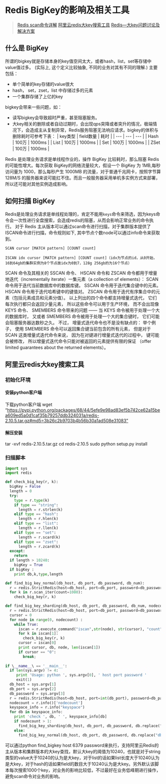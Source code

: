 # Redis BigKey的影响及相关工具

> [Redis scan命令详解](http://doc.redisfans.com/key/scan.html)
[阿里云redis大key搜索工具](https://developer.aliyun.com/article/117042)
[Redis—大key问题讨论及解决方案](https://www.pianshen.com/article/33531420666/)

## 什么是 BigKey
所谓的bigkey就是存储本身的key值空间太大，或者hash，list，set等存储中value值过多。
(实际上, 这个定义比较抽象, 不同的业务对其有不同的理解.)
主要包括：

- 单个简单的key存储的value很大
- hash， set，zset，list 中存储过多的元素
- 一个集群存储了上亿的key

bigkey会带来一些问题，如：

- 读写bigkey会导致超时严重，甚至阻塞服务。
- 大key相关的删除或者自动过期时，会出现qps突降或者突升的情况，极端情况下，会造成主从复制异常，Redis服务阻塞无法响应请求。bigkey的体积与删除耗时可参考下表：
| key类型 | field数量 | 耗时 |
| --- | --- | --- |
| Hash | 100万 | 1000ms |
| List | 100万 | 1000ms |
| Set | 100万 | 1000ms |
| ZSet | 100万 | 1000ms |

Redis 是处理业务请求是单线程作业的，操作 BigKey 比较耗时，那么阻塞 Redis 的可能性增大。每次获取 BigKey的网络流量较大，假设一个 BigKey 为 1MB,每秒访问量为 1000，那么每秒产生 1000MB 的流量，对于普通千兆网卡，按照字节算 128M/S 的服务器来说可能扛不住。而且一般服务器采用单机多实例方式来部署，所以还可能对其他实例造成影响。
## 如何扫描 BigKey
Redis是处理业务请求是单线程处理的，肯定不能用`keys`命令来筛选，因为keys命令会一次性进行全盘搜索，会造成redis的阻塞，从而会影响正常业务的命令执行。
对于 Redis 主从版本可以通过scan命令进行扫描，对于集群版本提供了ISCAN命令进行扫描，命令规则如下, 其中节点个数node可以通过info命令来获取到。
```shell
SCAN cursor [MATCH pattern] [COUNT count]
```
```shell
ISCAN idx cursor [MATCH pattern] [COUNT count]（idx为节点的id，从0开始，16到64gb的集群实例为8个节点故idx为0到7，128g 256gb的为16个节点）
```
SCAN 命令及其相关的 SSCAN 命令、 HSCAN 命令和 ZSCAN 命令都用于增量地迭代（incrementally iterate）一集元素（a collection of elements）：
SCAN 命令用于迭代当前数据库中的数据库键。
SSCAN 命令用于迭代集合键中的元素。
HSCAN 命令用于迭代哈希键中的键值对。
ZSCAN 命令用于迭代有序集合中的元素（包括元素成员和元素分值）。
以上列出的四个命令都支持增量式迭代， 它们每次执行都只会返回少量元素， 所以这些命令可以用于生产环境， 而不会出现像 KEYS 命令、 SMEMBERS 命令带来的问题 —— 当 KEYS 命令被用于处理一个大的数据库时， 又或者 SMEMBERS 命令被用于处理一个大的集合键时， 它们可能会阻塞服务器达数秒之久。
不过， 增量式迭代命令也不是没有缺点的： 举个例子， 使用 SMEMBERS 命令可以返回集合键当前包含的所有元素， 但是对于 SCAN 这类增量式迭代命令来说， 因为在对键进行增量式迭代的过程中， 键可能会被修改， 所以增量式迭代命令只能对被返回的元素提供有限的保证 （offer limited guarantees about the returned elements）。
## 阿里云redis大key搜索工具
### 初始化环境
#### 安装python客户端
下载python客户端
wget “https://pypi.python.org/packages/68/44/5efe9e98ad83ef5b742ce62a15bea609ed5a0d1caf35b79257ddb324031a/redis-2.10.5.tar.gz#md5=3b26c2b9703b4b56b30a1ad508e31083”
#### 解压安装
tar -xvf redis-2.10.5.tar.gz
cd redis-2.10.5
sudo python setup.py install
### 扫描脚本
```python
import sys
import redis

def check_big_key(r, k):
  bigKey = False
  length = 0 
  try:
    type = r.type(k)
    if type == "string":
      length = r.strlen(k)
    elif type == "hash":
      length = r.hlen(k)
    elif type == "list":
      length = r.llen(k)
    elif type == "set":
      length = r.scard(k)
    elif type == "zset":
      length = r.zcard(k)
  except:
    return
  if length > 10240:
    bigKey = True
  if bigKey :
    print db,k,type,length

def find_big_key_normal(db_host, db_port, db_password, db_num):
  r = redis.StrictRedis(host=db_host, port=db_port, password=db_password, db=db_num)
  for k in r.scan_iter(count=1000):
    check_big_key(r, k)

def find_big_key_sharding(db_host, db_port, db_password, db_num, nodecount):
  r = redis.StrictRedis(host=db_host, port=db_port, password=db_password, db=db_num)
  cursor = 0
  for node in range(0, nodecount) :
    while True:
      iscan = r.execute_command("iscan",str(node), str(cursor), "count", "1000")
      for k in iscan[1]:
        check_big_key(r, k)
      cursor = iscan[0]
      print cursor, db, node, len(iscan[1])
      if cursor == "0":
        break;
  
if \__name__\ == '__main__':
  if len(sys.argv) != 4:
     print 'Usage: python ', sys.argv[0], ' host port password '
     exit(1)
  db_host = sys.argv[1]
  db_port = sys.argv[2]
  db_password = sys.argv[3]
  r = redis.StrictRedis(host=db_host, port=int(db_port), password=db_password)
  nodecount = r.info()['nodecount']
  keyspace_info = r.info("keyspace")
  for db in keyspace_info:
    print 'check ', db, ' ', keyspace_info[db]
    if nodecount > 1:
      find_big_key_sharding(db_host, db_port, db_password, db.replace("db",""), nodecount)
    else:
      find_big_key_normal(db_host, db_port, db_password, db.replace("db", ""))
```
可以通过python find_bigkey host 6379 password来执行，支持阿里云Redis的主从版本和集群版本的大key查找，默认大key的阈值为10240，也就是对于string类型的value大于10240的认为是大key，对于list的话如果list长度大于10240认为是大key，对于hash的话如果field的数目大于10240认为是大key。另外默认该脚本每次搜索1000个key，对业务的影响比较低，不过最好在业务低峰期进行操作，避免scan命令对业务的影响。
